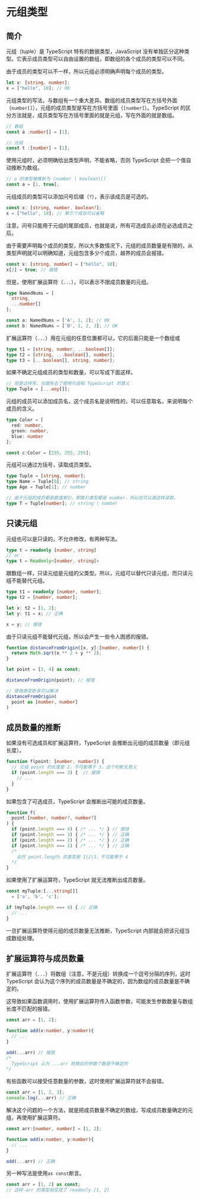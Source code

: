 # 元组类型

## 简介

元组（tuple）是 TypeScript 特有的数据类型，JavaScript 没有单独区分这种类型。它表示成员类型可以自由设置的数组，即数组的各个成员的类型可以不同。

由于成员的类型可以不一样，所以元组必须明确声明每个成员的类型。

```ts
let x: [string, number];
x = ["hello", 10]; // OK
```

元组类型的写法，与数组有一个重大差异。数组的成员类型写在方括号外面（`number[]`），元组的成员类型是写在方括号里面（`[number]`）。TypeScript 的区分方法就是，成员类型写在方括号里面的就是元组，写在外面的就是数组。

```ts
// 数组
const a :number[] = [1];

// 元组
const t :[number] = [1];
```

使用元组时，必须明确给出类型声明，不能省略，否则 TypeScript 会把一个值自动推断为数组。

```ts
// a 的类型被推断为 (number | boolean)[]
const a = [1, true];
```

元组成员的类型可以添加问号后缀（`?`），表示该成员是可选的。

```ts
const x: [string, number, boolean?];
x = ["hello", 10]; // 第三个成员可以省略
```

注意，问号只能用于元组的尾部成员，也就是说，所有可选成员必须在必选成员之后。

由于需要声明每个成员的类型，所以大多数情况下，元组的成员数量是有限的，从类型声明就可以明确知道，元组包含多少个成员，越界的成员会报错。

```ts
const x: [string, number] = ["hello", 10];
x[2] = true; // 报错
```

但是，使用扩展运算符（`...`），可以表示不限成员数量的元组。

```ts
type NamedNums = [
  string,
  ...number[]
];

const a: NamedNums = ['A', 1, 2]; // OK
const b: NamedNums = ['B', 1, 2, 3]; // OK
```

扩展运算符（`...`）用在元组的任意位置都可以，它的后面只能是一个数组或

```ts
type t1 = [string, number, ...boolean[]];
type t2 = [string, ...boolean[], number];
type t3 = [...boolean[], string, number];
```

如果不确定元组成员的类型和数量，可以写成下面这样。

```ts
// 但是这样写，也就失去了使用元组和 TypeScript 的意义
type Tuple = [...any[]];
```

元组的成员可以添加成员名，这个成员名是说明性的，可以任意取名，来说明每个成员的含义。

```ts
type Color = [
  red: number,
  green: number,
  blue: number
];

const c:Color = [255, 255, 255];
```

元组可以通过方括号，读取成员类型。

```ts
type Tuple = [string, number];
type Name = Tuple[0]; // string
type Age = Tuple[1]; // number

// 由于元组的成员都是数值索引，即索引类型都是 number，所以也可以面这样读取。
type T = Tuple[number]; // string | number
```

## 只读元组

元组也可以是只读的，不允许修改，有两种写法。

```ts
type t = readonly [number, string]
// or
type t = Readonly<[number, string]>
```

跟数组一样，只读元组是元组的父类型。所以，元组可以替代只读元组，而只读元组不能替代元组。

```ts
type t1 = readonly [number, number];
type t2 = [number, number];

let x: t2 = [1, 2];
let y: t1 = x; // 正确

x = y; // 报错
```

由于只读元组不能替代元组，所以会产生一些令人困惑的报错。

```ts
function distanceFromOrigin([x, y]:[number, number]) {
  return Math.sqrt(x ** 2 + y ** 2);
}

let point = [3, 4] as const;

distanceFromOrigin(point); // 报错

// 使用类型断言可以解决
distanceFromOrigin(
  point as [number, number]
)
```

## 成员数量的推断

如果没有可选成员和扩展运算符，TypeScript 会推断出元组的成员数量（即元组长度）。

```ts
function f(point: [number, number]) {
  // 元组 point 的长度是 2，不可能等于 3，这个判断无意义
  if (point.length === 3) {  // 报错
    // ...
  }
}
```

如果包含了可选成员，TypeScript 会推断出可能的成员数量。

```ts
function f(
  point:[number, number?, number?]
) {
  if (point.length === 4) { /* ... */ } // 报错
  if (point.length === 3) { /* ... */ } // 正确
  if (point.length === 2) { /* ... */ } // 正确
  if (point.length === 1) { /* ... */ } // 正确
  /* 
    此时 point.length 的类型是 1|2|3，不可能等于 4
  */
}
```

如果使用了扩展运算符，TypeScript 就无法推断出成员数量。

```ts
const myTuple:[...string[]]
  = ['a', 'b', 'c'];

if (myTuple.length === 4) { // 正确
  // ...
}
```

一旦扩展运算符使得元组的成员数量无法推断，TypeScript 内部就会把该元组当成数组处理。


## 扩展运算符与成员数量

扩展运算符（`...`）将数组（注意，不是元组）转换成一个逗号分隔的序列，这时 TypeScript 会认为这个序列的成员数量是不确定的，因为数组的成员数量是不确定的。

这导致如果函数调用时，使用扩展运算符传入函数参数，可能发生参数数量与数组长度不匹配的报错。

```ts
const arr = [1, 2];

function add(x:number, y:number){
  // ...
}

add(...arr) // 报错
/* 
  TypeScript 认为 ...arr 转换后的参数个数是不确定的
*/
```

有些函数可以接受任意数量的参数，这时使用扩展运算符就不会报错。

```ts
const arr = [1, 2, 3];
console.log(...arr) // 正确
```

解决这个问题的一个方法，就是把成员数量不确定的数组，写成成员数量确定的元组，再使用扩展运算符。

```ts
const arr:[number, number] = [1, 2];

function add(x:number, y:number){
  // ...
}

add(...arr) // 正确
```

另一种写法是使用`as const`断言。

```ts
const arr = [1, 2] as const;
// 这样 arr 的类型就变成了 readonly [1, 2]
```
